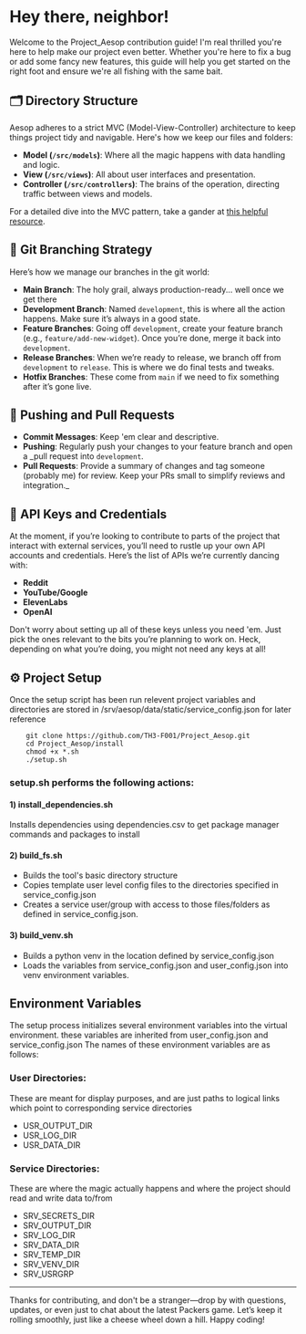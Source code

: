 # Hey there, neighbor!

Welcome to the Project_Aesop contribution guide! I'm real thrilled you're here to help make our project even better. Whether you're here to fix a bug or add some fancy new features, this guide will help you get started on the right foot and ensure we're all fishing with the same bait.

## 🗂 Directory Structure

Aesop adheres to a strict MVC (Model-View-Controller) architecture to keep things project tidy and navigable. Here's how we keep our files and folders:

- **Model (`/src/models`)**: Where all the magic happens with data handling and logic.
- **View (`/src/views`)**: All about user interfaces and presentation.
- **Controller (`/src/controllers`)**: The brains of the operation, directing traffic between views and models.

For a detailed dive into the MVC pattern, take a gander at [this helpful resource](https://www.freecodecamp.org/news/the-model-view-controller-pattern-mvc-architecture-and-frameworks-explained/).

## 🌾 Git Branching Strategy

Here’s how we manage our branches in the git world:
- **Main Branch**: The holy grail, always production-ready... well once we get there
- **Development Branch**: Named `development`, this is where all the action happens. Make sure it’s always in a good state.
- **Feature Branches**: Going off `development`, create your feature branch (e.g., `feature/add-new-widget`). Once you’re done, merge it back into `development`.
- **Release Branches**: When we’re ready to release, we branch off from `development` to `release`. This is where we do final tests and tweaks.
- **Hotfix Branches**: These come from `main` if we need to fix something after it’s gone live.

## 🔄 Pushing and Pull Requests

- **Commit Messages**: Keep 'em clear and descriptive.
- **Pushing**: Regularly push your changes to your feature branch and open a _pull request into `development`.
- **Pull Requests**: Provide a summary of changes and tag someone (probably me) for review. Keep your PRs small to simplify reviews and integration._

## 🔑 API Keys and Credentials

At the moment, if you’re looking to contribute to parts of the project that interact with external services, you’ll need to rustle up your own API accounts and credentials. Here’s the list of APIs we’re currently dancing with:
- **Reddit**
- **YouTube/Google**
- **ElevenLabs**
- **OpenAI**

Don't worry about setting up all of these keys unless you need 'em. Just pick the ones relevant to the bits you’re planning to work on. Heck, depending on what you’re doing, you might not need any keys at all!


## ⚙️ Project Setup
Once the setup script has been run relevent project variables and directories are stored in /srv/aesop/data/static/service_config.json for later reference
```
    git clone https://github.com/TH3-F001/Project_Aesop.git
    cd Project_Aesop/install
    chmod +x *.sh
    ./setup.sh
```




### setup.sh performs the following actions:
#### 1) install_dependencies.sh
Installs dependencies using dependencies.csv to get package manager commands and packages to install
#### 2) build_fs.sh
- Builds the tool's basic directory structure
- Copies template user level config files to the directories specified in service_config.json
- Creates a service user/group with access to those files/folders as defined in service_config.json.
#### 3) build_venv.sh
- Builds a python venv in the location defined by service_config.json
- Loads the variables from service_config.json and user_config.json into venv environment variables.

## Environment Variables
The setup process initializes several environment variables into the virtual environment. these variables are inherited from user_config.json and service_config.json
The names of these environment variables are as follows:
### User Directories:
These are meant for display purposes, and are just paths to logical links which point to corresponding service directories
  - USR_OUTPUT_DIR
  - USR_LOG_DIR
  - USR_DATA_DIR
### Service Directories:
These are where the magic actually happens and where the project should read and write data to/from
  - SRV_SECRETS_DIR
  - SRV_OUTPUT_DIR
  - SRV_LOG_DIR
  - SRV_DATA_DIR
  - SRV_TEMP_DIR
  - SRV_VENV_DIR
  - SRV_USRGRP



---

Thanks for contributing, and don't be a stranger—drop by with questions, updates, or even just to chat about the latest Packers game. Let’s keep it rolling smoothly, just like a cheese wheel down a hill. Happy coding!
